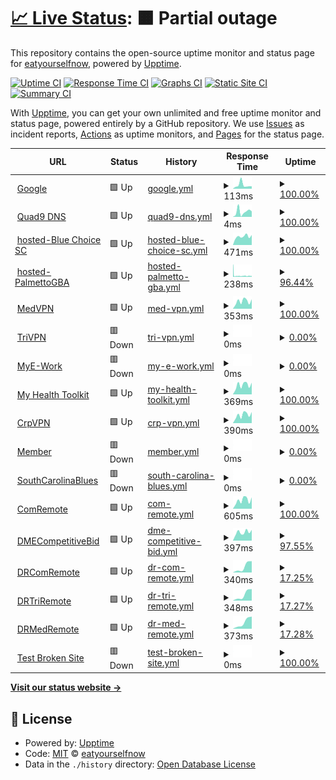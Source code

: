 # [📈 Live Status](https://demo.upptime.js.org): <!--live status--> **🟧 Partial outage**

This repository contains the open-source uptime monitor and status page for [eatyourselfnow](https://demo.upptime.js.org), powered by [Upptime](https://github.com/upptime/upptime).

[![Uptime CI](https://github.com/eatyourselfnow/BlueSiteStatus/workflows/Uptime%20CI/badge.svg)](https://github.com/eatyourselfnow/BlueSiteStatus/actions?query=workflow%3A%22Uptime+CI%22)
[![Response Time CI](https://github.com/eatyourselfnow/BlueSiteStatus/workflows/Response%20Time%20CI/badge.svg)](https://github.com/eatyourselfnow/BlueSiteStatus/actions?query=workflow%3A%22Response+Time+CI%22)
[![Graphs CI](https://github.com/eatyourselfnow/BlueSiteStatus/workflows/Graphs%20CI/badge.svg)](https://github.com/eatyourselfnow/BlueSiteStatus/actions?query=workflow%3A%22Graphs+CI%22)
[![Static Site CI](https://github.com/eatyourselfnow/BlueSiteStatus/workflows/Static%20Site%20CI/badge.svg)](https://github.com/eatyourselfnow/BlueSiteStatus/actions?query=workflow%3A%22Static+Site+CI%22)
[![Summary CI](https://github.com/eatyourselfnow/BlueSiteStatus/workflows/Summary%20CI/badge.svg)](https://github.com/eatyourselfnow/BlueSiteStatus/actions?query=workflow%3A%22Summary+CI%22)

With [Upptime](https://upptime.js.org), you can get your own unlimited and free uptime monitor and status page, powered entirely by a GitHub repository. We use [Issues](https://github.com/eatyourselfnow/BlueSiteStatus/issues) as incident reports, [Actions](https://github.com/eatyourselfnow/BlueSiteStatus/actions) as uptime monitors, and [Pages](https://demo.upptime.js.org) for the status page.

<!--start: status pages-->
<!-- This summary is generated by Upptime (https://github.com/upptime/upptime) -->
<!-- Do not edit this manually, your changes will be overwritten -->
<!-- prettier-ignore -->
| URL | Status | History | Response Time | Uptime |
| --- | ------ | ------- | ------------- | ------ |
| <img alt="" src="https://icons.duckduckgo.com/ip3/www.google.com.ico" height="13"> [Google](https://www.google.com) | 🟩 Up | [google.yml](https://github.com/BlueDude0/BlueSiteStatus/commits/HEAD/history/google.yml) | <details><summary><img alt="Response time graph" src="./graphs/google/response-time-week.png" height="20"> 113ms</summary><br><a href="https://BlueDude0.github.io/BlueSiteStatus/history/google"><img alt="Response time 110" src="https://img.shields.io/endpoint?url=https%3A%2F%2Fraw.githubusercontent.com%2FBlueDude0%2FBlueSiteStatus%2FHEAD%2Fapi%2Fgoogle%2Fresponse-time.json"></a><br><a href="https://BlueDude0.github.io/BlueSiteStatus/history/google"><img alt="24-hour response time 74" src="https://img.shields.io/endpoint?url=https%3A%2F%2Fraw.githubusercontent.com%2FBlueDude0%2FBlueSiteStatus%2FHEAD%2Fapi%2Fgoogle%2Fresponse-time-day.json"></a><br><a href="https://BlueDude0.github.io/BlueSiteStatus/history/google"><img alt="7-day response time 113" src="https://img.shields.io/endpoint?url=https%3A%2F%2Fraw.githubusercontent.com%2FBlueDude0%2FBlueSiteStatus%2FHEAD%2Fapi%2Fgoogle%2Fresponse-time-week.json"></a><br><a href="https://BlueDude0.github.io/BlueSiteStatus/history/google"><img alt="30-day response time 107" src="https://img.shields.io/endpoint?url=https%3A%2F%2Fraw.githubusercontent.com%2FBlueDude0%2FBlueSiteStatus%2FHEAD%2Fapi%2Fgoogle%2Fresponse-time-month.json"></a><br><a href="https://BlueDude0.github.io/BlueSiteStatus/history/google"><img alt="1-year response time 111" src="https://img.shields.io/endpoint?url=https%3A%2F%2Fraw.githubusercontent.com%2FBlueDude0%2FBlueSiteStatus%2FHEAD%2Fapi%2Fgoogle%2Fresponse-time-year.json"></a></details> | <details><summary><a href="https://BlueDude0.github.io/BlueSiteStatus/history/google">100.00%</a></summary><a href="https://BlueDude0.github.io/BlueSiteStatus/history/google"><img alt="All-time uptime 99.98%" src="https://img.shields.io/endpoint?url=https%3A%2F%2Fraw.githubusercontent.com%2FBlueDude0%2FBlueSiteStatus%2FHEAD%2Fapi%2Fgoogle%2Fuptime.json"></a><br><a href="https://BlueDude0.github.io/BlueSiteStatus/history/google"><img alt="24-hour uptime 100.00%" src="https://img.shields.io/endpoint?url=https%3A%2F%2Fraw.githubusercontent.com%2FBlueDude0%2FBlueSiteStatus%2FHEAD%2Fapi%2Fgoogle%2Fuptime-day.json"></a><br><a href="https://BlueDude0.github.io/BlueSiteStatus/history/google"><img alt="7-day uptime 100.00%" src="https://img.shields.io/endpoint?url=https%3A%2F%2Fraw.githubusercontent.com%2FBlueDude0%2FBlueSiteStatus%2FHEAD%2Fapi%2Fgoogle%2Fuptime-week.json"></a><br><a href="https://BlueDude0.github.io/BlueSiteStatus/history/google"><img alt="30-day uptime 100.00%" src="https://img.shields.io/endpoint?url=https%3A%2F%2Fraw.githubusercontent.com%2FBlueDude0%2FBlueSiteStatus%2FHEAD%2Fapi%2Fgoogle%2Fuptime-month.json"></a><br><a href="https://BlueDude0.github.io/BlueSiteStatus/history/google"><img alt="1-year uptime 100.00%" src="https://img.shields.io/endpoint?url=https%3A%2F%2Fraw.githubusercontent.com%2FBlueDude0%2FBlueSiteStatus%2FHEAD%2Fapi%2Fgoogle%2Fuptime-year.json"></a></details>
| <img alt="" src="https://icons.duckduckgo.com/ip3/null.ico" height="13"> [Quad9 DNS](9.9.9.9) | 🟩 Up | [quad9-dns.yml](https://github.com/BlueDude0/BlueSiteStatus/commits/HEAD/history/quad9-dns.yml) | <details><summary><img alt="Response time graph" src="./graphs/quad9-dns/response-time-week.png" height="20"> 4ms</summary><br><a href="https://BlueDude0.github.io/BlueSiteStatus/history/quad9-dns"><img alt="Response time 7" src="https://img.shields.io/endpoint?url=https%3A%2F%2Fraw.githubusercontent.com%2FBlueDude0%2FBlueSiteStatus%2FHEAD%2Fapi%2Fquad9-dns%2Fresponse-time.json"></a><br><a href="https://BlueDude0.github.io/BlueSiteStatus/history/quad9-dns"><img alt="24-hour response time 4" src="https://img.shields.io/endpoint?url=https%3A%2F%2Fraw.githubusercontent.com%2FBlueDude0%2FBlueSiteStatus%2FHEAD%2Fapi%2Fquad9-dns%2Fresponse-time-day.json"></a><br><a href="https://BlueDude0.github.io/BlueSiteStatus/history/quad9-dns"><img alt="7-day response time 4" src="https://img.shields.io/endpoint?url=https%3A%2F%2Fraw.githubusercontent.com%2FBlueDude0%2FBlueSiteStatus%2FHEAD%2Fapi%2Fquad9-dns%2Fresponse-time-week.json"></a><br><a href="https://BlueDude0.github.io/BlueSiteStatus/history/quad9-dns"><img alt="30-day response time 5" src="https://img.shields.io/endpoint?url=https%3A%2F%2Fraw.githubusercontent.com%2FBlueDude0%2FBlueSiteStatus%2FHEAD%2Fapi%2Fquad9-dns%2Fresponse-time-month.json"></a><br><a href="https://BlueDude0.github.io/BlueSiteStatus/history/quad9-dns"><img alt="1-year response time 7" src="https://img.shields.io/endpoint?url=https%3A%2F%2Fraw.githubusercontent.com%2FBlueDude0%2FBlueSiteStatus%2FHEAD%2Fapi%2Fquad9-dns%2Fresponse-time-year.json"></a></details> | <details><summary><a href="https://BlueDude0.github.io/BlueSiteStatus/history/quad9-dns">100.00%</a></summary><a href="https://BlueDude0.github.io/BlueSiteStatus/history/quad9-dns"><img alt="All-time uptime 99.71%" src="https://img.shields.io/endpoint?url=https%3A%2F%2Fraw.githubusercontent.com%2FBlueDude0%2FBlueSiteStatus%2FHEAD%2Fapi%2Fquad9-dns%2Fuptime.json"></a><br><a href="https://BlueDude0.github.io/BlueSiteStatus/history/quad9-dns"><img alt="24-hour uptime 100.00%" src="https://img.shields.io/endpoint?url=https%3A%2F%2Fraw.githubusercontent.com%2FBlueDude0%2FBlueSiteStatus%2FHEAD%2Fapi%2Fquad9-dns%2Fuptime-day.json"></a><br><a href="https://BlueDude0.github.io/BlueSiteStatus/history/quad9-dns"><img alt="7-day uptime 100.00%" src="https://img.shields.io/endpoint?url=https%3A%2F%2Fraw.githubusercontent.com%2FBlueDude0%2FBlueSiteStatus%2FHEAD%2Fapi%2Fquad9-dns%2Fuptime-week.json"></a><br><a href="https://BlueDude0.github.io/BlueSiteStatus/history/quad9-dns"><img alt="30-day uptime 93.43%" src="https://img.shields.io/endpoint?url=https%3A%2F%2Fraw.githubusercontent.com%2FBlueDude0%2FBlueSiteStatus%2FHEAD%2Fapi%2Fquad9-dns%2Fuptime-month.json"></a><br><a href="https://BlueDude0.github.io/BlueSiteStatus/history/quad9-dns"><img alt="1-year uptime 99.45%" src="https://img.shields.io/endpoint?url=https%3A%2F%2Fraw.githubusercontent.com%2FBlueDude0%2FBlueSiteStatus%2FHEAD%2Fapi%2Fquad9-dns%2Fuptime-year.json"></a></details>
| <img alt="" src="https://icons.duckduckgo.com/ip3/www.bluechoicesc.com.ico" height="13"> [hosted-Blue Choice SC](https://www.bluechoicesc.com) | 🟩 Up | [hosted-blue-choice-sc.yml](https://github.com/BlueDude0/BlueSiteStatus/commits/HEAD/history/hosted-blue-choice-sc.yml) | <details><summary><img alt="Response time graph" src="./graphs/hosted-blue-choice-sc/response-time-week.png" height="20"> 471ms</summary><br><a href="https://BlueDude0.github.io/BlueSiteStatus/history/hosted-blue-choice-sc"><img alt="Response time 504" src="https://img.shields.io/endpoint?url=https%3A%2F%2Fraw.githubusercontent.com%2FBlueDude0%2FBlueSiteStatus%2FHEAD%2Fapi%2Fhosted-blue-choice-sc%2Fresponse-time.json"></a><br><a href="https://BlueDude0.github.io/BlueSiteStatus/history/hosted-blue-choice-sc"><img alt="24-hour response time 552" src="https://img.shields.io/endpoint?url=https%3A%2F%2Fraw.githubusercontent.com%2FBlueDude0%2FBlueSiteStatus%2FHEAD%2Fapi%2Fhosted-blue-choice-sc%2Fresponse-time-day.json"></a><br><a href="https://BlueDude0.github.io/BlueSiteStatus/history/hosted-blue-choice-sc"><img alt="7-day response time 471" src="https://img.shields.io/endpoint?url=https%3A%2F%2Fraw.githubusercontent.com%2FBlueDude0%2FBlueSiteStatus%2FHEAD%2Fapi%2Fhosted-blue-choice-sc%2Fresponse-time-week.json"></a><br><a href="https://BlueDude0.github.io/BlueSiteStatus/history/hosted-blue-choice-sc"><img alt="30-day response time 445" src="https://img.shields.io/endpoint?url=https%3A%2F%2Fraw.githubusercontent.com%2FBlueDude0%2FBlueSiteStatus%2FHEAD%2Fapi%2Fhosted-blue-choice-sc%2Fresponse-time-month.json"></a><br><a href="https://BlueDude0.github.io/BlueSiteStatus/history/hosted-blue-choice-sc"><img alt="1-year response time 519" src="https://img.shields.io/endpoint?url=https%3A%2F%2Fraw.githubusercontent.com%2FBlueDude0%2FBlueSiteStatus%2FHEAD%2Fapi%2Fhosted-blue-choice-sc%2Fresponse-time-year.json"></a></details> | <details><summary><a href="https://BlueDude0.github.io/BlueSiteStatus/history/hosted-blue-choice-sc">100.00%</a></summary><a href="https://BlueDude0.github.io/BlueSiteStatus/history/hosted-blue-choice-sc"><img alt="All-time uptime 99.96%" src="https://img.shields.io/endpoint?url=https%3A%2F%2Fraw.githubusercontent.com%2FBlueDude0%2FBlueSiteStatus%2FHEAD%2Fapi%2Fhosted-blue-choice-sc%2Fuptime.json"></a><br><a href="https://BlueDude0.github.io/BlueSiteStatus/history/hosted-blue-choice-sc"><img alt="24-hour uptime 100.00%" src="https://img.shields.io/endpoint?url=https%3A%2F%2Fraw.githubusercontent.com%2FBlueDude0%2FBlueSiteStatus%2FHEAD%2Fapi%2Fhosted-blue-choice-sc%2Fuptime-day.json"></a><br><a href="https://BlueDude0.github.io/BlueSiteStatus/history/hosted-blue-choice-sc"><img alt="7-day uptime 100.00%" src="https://img.shields.io/endpoint?url=https%3A%2F%2Fraw.githubusercontent.com%2FBlueDude0%2FBlueSiteStatus%2FHEAD%2Fapi%2Fhosted-blue-choice-sc%2Fuptime-week.json"></a><br><a href="https://BlueDude0.github.io/BlueSiteStatus/history/hosted-blue-choice-sc"><img alt="30-day uptime 100.00%" src="https://img.shields.io/endpoint?url=https%3A%2F%2Fraw.githubusercontent.com%2FBlueDude0%2FBlueSiteStatus%2FHEAD%2Fapi%2Fhosted-blue-choice-sc%2Fuptime-month.json"></a><br><a href="https://BlueDude0.github.io/BlueSiteStatus/history/hosted-blue-choice-sc"><img alt="1-year uptime 100.00%" src="https://img.shields.io/endpoint?url=https%3A%2F%2Fraw.githubusercontent.com%2FBlueDude0%2FBlueSiteStatus%2FHEAD%2Fapi%2Fhosted-blue-choice-sc%2Fuptime-year.json"></a></details>
| <img alt="" src="https://icons.duckduckgo.com/ip3/palmettogba.com.ico" height="13"> [hosted-PalmettoGBA](https://palmettogba.com/) | 🟩 Up | [hosted-palmetto-gba.yml](https://github.com/BlueDude0/BlueSiteStatus/commits/HEAD/history/hosted-palmetto-gba.yml) | <details><summary><img alt="Response time graph" src="./graphs/hosted-palmetto-gba/response-time-week.png" height="20"> 238ms</summary><br><a href="https://BlueDude0.github.io/BlueSiteStatus/history/hosted-palmetto-gba"><img alt="Response time 231" src="https://img.shields.io/endpoint?url=https%3A%2F%2Fraw.githubusercontent.com%2FBlueDude0%2FBlueSiteStatus%2FHEAD%2Fapi%2Fhosted-palmetto-gba%2Fresponse-time.json"></a><br><a href="https://BlueDude0.github.io/BlueSiteStatus/history/hosted-palmetto-gba"><img alt="24-hour response time 196" src="https://img.shields.io/endpoint?url=https%3A%2F%2Fraw.githubusercontent.com%2FBlueDude0%2FBlueSiteStatus%2FHEAD%2Fapi%2Fhosted-palmetto-gba%2Fresponse-time-day.json"></a><br><a href="https://BlueDude0.github.io/BlueSiteStatus/history/hosted-palmetto-gba"><img alt="7-day response time 238" src="https://img.shields.io/endpoint?url=https%3A%2F%2Fraw.githubusercontent.com%2FBlueDude0%2FBlueSiteStatus%2FHEAD%2Fapi%2Fhosted-palmetto-gba%2Fresponse-time-week.json"></a><br><a href="https://BlueDude0.github.io/BlueSiteStatus/history/hosted-palmetto-gba"><img alt="30-day response time 253" src="https://img.shields.io/endpoint?url=https%3A%2F%2Fraw.githubusercontent.com%2FBlueDude0%2FBlueSiteStatus%2FHEAD%2Fapi%2Fhosted-palmetto-gba%2Fresponse-time-month.json"></a><br><a href="https://BlueDude0.github.io/BlueSiteStatus/history/hosted-palmetto-gba"><img alt="1-year response time 232" src="https://img.shields.io/endpoint?url=https%3A%2F%2Fraw.githubusercontent.com%2FBlueDude0%2FBlueSiteStatus%2FHEAD%2Fapi%2Fhosted-palmetto-gba%2Fresponse-time-year.json"></a></details> | <details><summary><a href="https://BlueDude0.github.io/BlueSiteStatus/history/hosted-palmetto-gba">96.44%</a></summary><a href="https://BlueDude0.github.io/BlueSiteStatus/history/hosted-palmetto-gba"><img alt="All-time uptime 99.78%" src="https://img.shields.io/endpoint?url=https%3A%2F%2Fraw.githubusercontent.com%2FBlueDude0%2FBlueSiteStatus%2FHEAD%2Fapi%2Fhosted-palmetto-gba%2Fuptime.json"></a><br><a href="https://BlueDude0.github.io/BlueSiteStatus/history/hosted-palmetto-gba"><img alt="24-hour uptime 93.75%" src="https://img.shields.io/endpoint?url=https%3A%2F%2Fraw.githubusercontent.com%2FBlueDude0%2FBlueSiteStatus%2FHEAD%2Fapi%2Fhosted-palmetto-gba%2Fuptime-day.json"></a><br><a href="https://BlueDude0.github.io/BlueSiteStatus/history/hosted-palmetto-gba"><img alt="7-day uptime 96.44%" src="https://img.shields.io/endpoint?url=https%3A%2F%2Fraw.githubusercontent.com%2FBlueDude0%2FBlueSiteStatus%2FHEAD%2Fapi%2Fhosted-palmetto-gba%2Fuptime-week.json"></a><br><a href="https://BlueDude0.github.io/BlueSiteStatus/history/hosted-palmetto-gba"><img alt="30-day uptime 97.23%" src="https://img.shields.io/endpoint?url=https%3A%2F%2Fraw.githubusercontent.com%2FBlueDude0%2FBlueSiteStatus%2FHEAD%2Fapi%2Fhosted-palmetto-gba%2Fuptime-month.json"></a><br><a href="https://BlueDude0.github.io/BlueSiteStatus/history/hosted-palmetto-gba"><img alt="1-year uptime 99.58%" src="https://img.shields.io/endpoint?url=https%3A%2F%2Fraw.githubusercontent.com%2FBlueDude0%2FBlueSiteStatus%2FHEAD%2Fapi%2Fhosted-palmetto-gba%2Fuptime-year.json"></a></details>
| <img alt="" src="https://icons.duckduckgo.com/ip3/cmsvirtualoffice.bcbssc.com.ico" height="13"> [MedVPN](https://cmsvirtualoffice.bcbssc.com/) | 🟩 Up | [med-vpn.yml](https://github.com/BlueDude0/BlueSiteStatus/commits/HEAD/history/med-vpn.yml) | <details><summary><img alt="Response time graph" src="./graphs/med-vpn/response-time-week.png" height="20"> 353ms</summary><br><a href="https://BlueDude0.github.io/BlueSiteStatus/history/med-vpn"><img alt="Response time 314" src="https://img.shields.io/endpoint?url=https%3A%2F%2Fraw.githubusercontent.com%2FBlueDude0%2FBlueSiteStatus%2FHEAD%2Fapi%2Fmed-vpn%2Fresponse-time.json"></a><br><a href="https://BlueDude0.github.io/BlueSiteStatus/history/med-vpn"><img alt="24-hour response time 446" src="https://img.shields.io/endpoint?url=https%3A%2F%2Fraw.githubusercontent.com%2FBlueDude0%2FBlueSiteStatus%2FHEAD%2Fapi%2Fmed-vpn%2Fresponse-time-day.json"></a><br><a href="https://BlueDude0.github.io/BlueSiteStatus/history/med-vpn"><img alt="7-day response time 353" src="https://img.shields.io/endpoint?url=https%3A%2F%2Fraw.githubusercontent.com%2FBlueDude0%2FBlueSiteStatus%2FHEAD%2Fapi%2Fmed-vpn%2Fresponse-time-week.json"></a><br><a href="https://BlueDude0.github.io/BlueSiteStatus/history/med-vpn"><img alt="30-day response time 321" src="https://img.shields.io/endpoint?url=https%3A%2F%2Fraw.githubusercontent.com%2FBlueDude0%2FBlueSiteStatus%2FHEAD%2Fapi%2Fmed-vpn%2Fresponse-time-month.json"></a><br><a href="https://BlueDude0.github.io/BlueSiteStatus/history/med-vpn"><img alt="1-year response time 331" src="https://img.shields.io/endpoint?url=https%3A%2F%2Fraw.githubusercontent.com%2FBlueDude0%2FBlueSiteStatus%2FHEAD%2Fapi%2Fmed-vpn%2Fresponse-time-year.json"></a></details> | <details><summary><a href="https://BlueDude0.github.io/BlueSiteStatus/history/med-vpn">100.00%</a></summary><a href="https://BlueDude0.github.io/BlueSiteStatus/history/med-vpn"><img alt="All-time uptime 99.84%" src="https://img.shields.io/endpoint?url=https%3A%2F%2Fraw.githubusercontent.com%2FBlueDude0%2FBlueSiteStatus%2FHEAD%2Fapi%2Fmed-vpn%2Fuptime.json"></a><br><a href="https://BlueDude0.github.io/BlueSiteStatus/history/med-vpn"><img alt="24-hour uptime 100.00%" src="https://img.shields.io/endpoint?url=https%3A%2F%2Fraw.githubusercontent.com%2FBlueDude0%2FBlueSiteStatus%2FHEAD%2Fapi%2Fmed-vpn%2Fuptime-day.json"></a><br><a href="https://BlueDude0.github.io/BlueSiteStatus/history/med-vpn"><img alt="7-day uptime 100.00%" src="https://img.shields.io/endpoint?url=https%3A%2F%2Fraw.githubusercontent.com%2FBlueDude0%2FBlueSiteStatus%2FHEAD%2Fapi%2Fmed-vpn%2Fuptime-week.json"></a><br><a href="https://BlueDude0.github.io/BlueSiteStatus/history/med-vpn"><img alt="30-day uptime 100.00%" src="https://img.shields.io/endpoint?url=https%3A%2F%2Fraw.githubusercontent.com%2FBlueDude0%2FBlueSiteStatus%2FHEAD%2Fapi%2Fmed-vpn%2Fuptime-month.json"></a><br><a href="https://BlueDude0.github.io/BlueSiteStatus/history/med-vpn"><img alt="1-year uptime 99.78%" src="https://img.shields.io/endpoint?url=https%3A%2F%2Fraw.githubusercontent.com%2FBlueDude0%2FBlueSiteStatus%2FHEAD%2Fapi%2Fmed-vpn%2Fuptime-year.json"></a></details>
| <img alt="" src="https://icons.duckduckgo.com/ip3/pgbavirtualoffice.bcbssc.com.ico" height="13"> [TriVPN](https://pgbavirtualoffice.bcbssc.com/) | 🟥 Down | [tri-vpn.yml](https://github.com/BlueDude0/BlueSiteStatus/commits/HEAD/history/tri-vpn.yml) | <details><summary><img alt="Response time graph" src="./graphs/tri-vpn/response-time-week.png" height="20"> 0ms</summary><br><a href="https://BlueDude0.github.io/BlueSiteStatus/history/tri-vpn"><img alt="Response time 0" src="https://img.shields.io/endpoint?url=https%3A%2F%2Fraw.githubusercontent.com%2FBlueDude0%2FBlueSiteStatus%2FHEAD%2Fapi%2Ftri-vpn%2Fresponse-time.json"></a><br><a href="https://BlueDude0.github.io/BlueSiteStatus/history/tri-vpn"><img alt="24-hour response time 0" src="https://img.shields.io/endpoint?url=https%3A%2F%2Fraw.githubusercontent.com%2FBlueDude0%2FBlueSiteStatus%2FHEAD%2Fapi%2Ftri-vpn%2Fresponse-time-day.json"></a><br><a href="https://BlueDude0.github.io/BlueSiteStatus/history/tri-vpn"><img alt="7-day response time 0" src="https://img.shields.io/endpoint?url=https%3A%2F%2Fraw.githubusercontent.com%2FBlueDude0%2FBlueSiteStatus%2FHEAD%2Fapi%2Ftri-vpn%2Fresponse-time-week.json"></a><br><a href="https://BlueDude0.github.io/BlueSiteStatus/history/tri-vpn"><img alt="30-day response time 0" src="https://img.shields.io/endpoint?url=https%3A%2F%2Fraw.githubusercontent.com%2FBlueDude0%2FBlueSiteStatus%2FHEAD%2Fapi%2Ftri-vpn%2Fresponse-time-month.json"></a><br><a href="https://BlueDude0.github.io/BlueSiteStatus/history/tri-vpn"><img alt="1-year response time 0" src="https://img.shields.io/endpoint?url=https%3A%2F%2Fraw.githubusercontent.com%2FBlueDude0%2FBlueSiteStatus%2FHEAD%2Fapi%2Ftri-vpn%2Fresponse-time-year.json"></a></details> | <details><summary><a href="https://BlueDude0.github.io/BlueSiteStatus/history/tri-vpn">0.00%</a></summary><a href="https://BlueDude0.github.io/BlueSiteStatus/history/tri-vpn"><img alt="All-time uptime 12.00%" src="https://img.shields.io/endpoint?url=https%3A%2F%2Fraw.githubusercontent.com%2FBlueDude0%2FBlueSiteStatus%2FHEAD%2Fapi%2Ftri-vpn%2Fuptime.json"></a><br><a href="https://BlueDude0.github.io/BlueSiteStatus/history/tri-vpn"><img alt="24-hour uptime 0.00%" src="https://img.shields.io/endpoint?url=https%3A%2F%2Fraw.githubusercontent.com%2FBlueDude0%2FBlueSiteStatus%2FHEAD%2Fapi%2Ftri-vpn%2Fuptime-day.json"></a><br><a href="https://BlueDude0.github.io/BlueSiteStatus/history/tri-vpn"><img alt="7-day uptime 0.00%" src="https://img.shields.io/endpoint?url=https%3A%2F%2Fraw.githubusercontent.com%2FBlueDude0%2FBlueSiteStatus%2FHEAD%2Fapi%2Ftri-vpn%2Fuptime-week.json"></a><br><a href="https://BlueDude0.github.io/BlueSiteStatus/history/tri-vpn"><img alt="30-day uptime 0.00%" src="https://img.shields.io/endpoint?url=https%3A%2F%2Fraw.githubusercontent.com%2FBlueDude0%2FBlueSiteStatus%2FHEAD%2Fapi%2Ftri-vpn%2Fuptime-month.json"></a><br><a href="https://BlueDude0.github.io/BlueSiteStatus/history/tri-vpn"><img alt="1-year uptime 0.00%" src="https://img.shields.io/endpoint?url=https%3A%2F%2Fraw.githubusercontent.com%2FBlueDude0%2FBlueSiteStatus%2FHEAD%2Fapi%2Ftri-vpn%2Fuptime-year.json"></a></details>
| <img alt="" src="https://icons.duckduckgo.com/ip3/www.mye-work.com.ico" height="13"> [MyE-Work](https://www.mye-work.com/) | 🟥 Down | [my-e-work.yml](https://github.com/BlueDude0/BlueSiteStatus/commits/HEAD/history/my-e-work.yml) | <details><summary><img alt="Response time graph" src="./graphs/my-e-work/response-time-week.png" height="20"> 0ms</summary><br><a href="https://BlueDude0.github.io/BlueSiteStatus/history/my-e-work"><img alt="Response time 418" src="https://img.shields.io/endpoint?url=https%3A%2F%2Fraw.githubusercontent.com%2FBlueDude0%2FBlueSiteStatus%2FHEAD%2Fapi%2Fmy-e-work%2Fresponse-time.json"></a><br><a href="https://BlueDude0.github.io/BlueSiteStatus/history/my-e-work"><img alt="24-hour response time 0" src="https://img.shields.io/endpoint?url=https%3A%2F%2Fraw.githubusercontent.com%2FBlueDude0%2FBlueSiteStatus%2FHEAD%2Fapi%2Fmy-e-work%2Fresponse-time-day.json"></a><br><a href="https://BlueDude0.github.io/BlueSiteStatus/history/my-e-work"><img alt="7-day response time 0" src="https://img.shields.io/endpoint?url=https%3A%2F%2Fraw.githubusercontent.com%2FBlueDude0%2FBlueSiteStatus%2FHEAD%2Fapi%2Fmy-e-work%2Fresponse-time-week.json"></a><br><a href="https://BlueDude0.github.io/BlueSiteStatus/history/my-e-work"><img alt="30-day response time 0" src="https://img.shields.io/endpoint?url=https%3A%2F%2Fraw.githubusercontent.com%2FBlueDude0%2FBlueSiteStatus%2FHEAD%2Fapi%2Fmy-e-work%2Fresponse-time-month.json"></a><br><a href="https://BlueDude0.github.io/BlueSiteStatus/history/my-e-work"><img alt="1-year response time 296" src="https://img.shields.io/endpoint?url=https%3A%2F%2Fraw.githubusercontent.com%2FBlueDude0%2FBlueSiteStatus%2FHEAD%2Fapi%2Fmy-e-work%2Fresponse-time-year.json"></a></details> | <details><summary><a href="https://BlueDude0.github.io/BlueSiteStatus/history/my-e-work">0.00%</a></summary><a href="https://BlueDude0.github.io/BlueSiteStatus/history/my-e-work"><img alt="All-time uptime 69.38%" src="https://img.shields.io/endpoint?url=https%3A%2F%2Fraw.githubusercontent.com%2FBlueDude0%2FBlueSiteStatus%2FHEAD%2Fapi%2Fmy-e-work%2Fuptime.json"></a><br><a href="https://BlueDude0.github.io/BlueSiteStatus/history/my-e-work"><img alt="24-hour uptime 0.00%" src="https://img.shields.io/endpoint?url=https%3A%2F%2Fraw.githubusercontent.com%2FBlueDude0%2FBlueSiteStatus%2FHEAD%2Fapi%2Fmy-e-work%2Fuptime-day.json"></a><br><a href="https://BlueDude0.github.io/BlueSiteStatus/history/my-e-work"><img alt="7-day uptime 0.00%" src="https://img.shields.io/endpoint?url=https%3A%2F%2Fraw.githubusercontent.com%2FBlueDude0%2FBlueSiteStatus%2FHEAD%2Fapi%2Fmy-e-work%2Fuptime-week.json"></a><br><a href="https://BlueDude0.github.io/BlueSiteStatus/history/my-e-work"><img alt="30-day uptime 0.00%" src="https://img.shields.io/endpoint?url=https%3A%2F%2Fraw.githubusercontent.com%2FBlueDude0%2FBlueSiteStatus%2FHEAD%2Fapi%2Fmy-e-work%2Fuptime-month.json"></a><br><a href="https://BlueDude0.github.io/BlueSiteStatus/history/my-e-work"><img alt="1-year uptime 42.49%" src="https://img.shields.io/endpoint?url=https%3A%2F%2Fraw.githubusercontent.com%2FBlueDude0%2FBlueSiteStatus%2FHEAD%2Fapi%2Fmy-e-work%2Fuptime-year.json"></a></details>
| <img alt="" src="https://icons.duckduckgo.com/ip3/www.myhealthtoolkit.com.ico" height="13"> [My Health Toolkit](https://www.myhealthtoolkit.com/) | 🟩 Up | [my-health-toolkit.yml](https://github.com/BlueDude0/BlueSiteStatus/commits/HEAD/history/my-health-toolkit.yml) | <details><summary><img alt="Response time graph" src="./graphs/my-health-toolkit/response-time-week.png" height="20"> 369ms</summary><br><a href="https://BlueDude0.github.io/BlueSiteStatus/history/my-health-toolkit"><img alt="Response time 328" src="https://img.shields.io/endpoint?url=https%3A%2F%2Fraw.githubusercontent.com%2FBlueDude0%2FBlueSiteStatus%2FHEAD%2Fapi%2Fmy-health-toolkit%2Fresponse-time.json"></a><br><a href="https://BlueDude0.github.io/BlueSiteStatus/history/my-health-toolkit"><img alt="24-hour response time 460" src="https://img.shields.io/endpoint?url=https%3A%2F%2Fraw.githubusercontent.com%2FBlueDude0%2FBlueSiteStatus%2FHEAD%2Fapi%2Fmy-health-toolkit%2Fresponse-time-day.json"></a><br><a href="https://BlueDude0.github.io/BlueSiteStatus/history/my-health-toolkit"><img alt="7-day response time 369" src="https://img.shields.io/endpoint?url=https%3A%2F%2Fraw.githubusercontent.com%2FBlueDude0%2FBlueSiteStatus%2FHEAD%2Fapi%2Fmy-health-toolkit%2Fresponse-time-week.json"></a><br><a href="https://BlueDude0.github.io/BlueSiteStatus/history/my-health-toolkit"><img alt="30-day response time 312" src="https://img.shields.io/endpoint?url=https%3A%2F%2Fraw.githubusercontent.com%2FBlueDude0%2FBlueSiteStatus%2FHEAD%2Fapi%2Fmy-health-toolkit%2Fresponse-time-month.json"></a><br><a href="https://BlueDude0.github.io/BlueSiteStatus/history/my-health-toolkit"><img alt="1-year response time 354" src="https://img.shields.io/endpoint?url=https%3A%2F%2Fraw.githubusercontent.com%2FBlueDude0%2FBlueSiteStatus%2FHEAD%2Fapi%2Fmy-health-toolkit%2Fresponse-time-year.json"></a></details> | <details><summary><a href="https://BlueDude0.github.io/BlueSiteStatus/history/my-health-toolkit">100.00%</a></summary><a href="https://BlueDude0.github.io/BlueSiteStatus/history/my-health-toolkit"><img alt="All-time uptime 99.81%" src="https://img.shields.io/endpoint?url=https%3A%2F%2Fraw.githubusercontent.com%2FBlueDude0%2FBlueSiteStatus%2FHEAD%2Fapi%2Fmy-health-toolkit%2Fuptime.json"></a><br><a href="https://BlueDude0.github.io/BlueSiteStatus/history/my-health-toolkit"><img alt="24-hour uptime 100.00%" src="https://img.shields.io/endpoint?url=https%3A%2F%2Fraw.githubusercontent.com%2FBlueDude0%2FBlueSiteStatus%2FHEAD%2Fapi%2Fmy-health-toolkit%2Fuptime-day.json"></a><br><a href="https://BlueDude0.github.io/BlueSiteStatus/history/my-health-toolkit"><img alt="7-day uptime 100.00%" src="https://img.shields.io/endpoint?url=https%3A%2F%2Fraw.githubusercontent.com%2FBlueDude0%2FBlueSiteStatus%2FHEAD%2Fapi%2Fmy-health-toolkit%2Fuptime-week.json"></a><br><a href="https://BlueDude0.github.io/BlueSiteStatus/history/my-health-toolkit"><img alt="30-day uptime 100.00%" src="https://img.shields.io/endpoint?url=https%3A%2F%2Fraw.githubusercontent.com%2FBlueDude0%2FBlueSiteStatus%2FHEAD%2Fapi%2Fmy-health-toolkit%2Fuptime-month.json"></a><br><a href="https://BlueDude0.github.io/BlueSiteStatus/history/my-health-toolkit"><img alt="1-year uptime 99.84%" src="https://img.shields.io/endpoint?url=https%3A%2F%2Fraw.githubusercontent.com%2FBlueDude0%2FBlueSiteStatus%2FHEAD%2Fapi%2Fmy-health-toolkit%2Fuptime-year.json"></a></details>
| <img alt="" src="https://icons.duckduckgo.com/ip3/vpn.bcbssc.com.ico" height="13"> [CrpVPN](https://vpn.bcbssc.com/) | 🟩 Up | [crp-vpn.yml](https://github.com/BlueDude0/BlueSiteStatus/commits/HEAD/history/crp-vpn.yml) | <details><summary><img alt="Response time graph" src="./graphs/crp-vpn/response-time-week.png" height="20"> 390ms</summary><br><a href="https://BlueDude0.github.io/BlueSiteStatus/history/crp-vpn"><img alt="Response time 322" src="https://img.shields.io/endpoint?url=https%3A%2F%2Fraw.githubusercontent.com%2FBlueDude0%2FBlueSiteStatus%2FHEAD%2Fapi%2Fcrp-vpn%2Fresponse-time.json"></a><br><a href="https://BlueDude0.github.io/BlueSiteStatus/history/crp-vpn"><img alt="24-hour response time 523" src="https://img.shields.io/endpoint?url=https%3A%2F%2Fraw.githubusercontent.com%2FBlueDude0%2FBlueSiteStatus%2FHEAD%2Fapi%2Fcrp-vpn%2Fresponse-time-day.json"></a><br><a href="https://BlueDude0.github.io/BlueSiteStatus/history/crp-vpn"><img alt="7-day response time 390" src="https://img.shields.io/endpoint?url=https%3A%2F%2Fraw.githubusercontent.com%2FBlueDude0%2FBlueSiteStatus%2FHEAD%2Fapi%2Fcrp-vpn%2Fresponse-time-week.json"></a><br><a href="https://BlueDude0.github.io/BlueSiteStatus/history/crp-vpn"><img alt="30-day response time 343" src="https://img.shields.io/endpoint?url=https%3A%2F%2Fraw.githubusercontent.com%2FBlueDude0%2FBlueSiteStatus%2FHEAD%2Fapi%2Fcrp-vpn%2Fresponse-time-month.json"></a><br><a href="https://BlueDude0.github.io/BlueSiteStatus/history/crp-vpn"><img alt="1-year response time 344" src="https://img.shields.io/endpoint?url=https%3A%2F%2Fraw.githubusercontent.com%2FBlueDude0%2FBlueSiteStatus%2FHEAD%2Fapi%2Fcrp-vpn%2Fresponse-time-year.json"></a></details> | <details><summary><a href="https://BlueDude0.github.io/BlueSiteStatus/history/crp-vpn">100.00%</a></summary><a href="https://BlueDude0.github.io/BlueSiteStatus/history/crp-vpn"><img alt="All-time uptime 99.97%" src="https://img.shields.io/endpoint?url=https%3A%2F%2Fraw.githubusercontent.com%2FBlueDude0%2FBlueSiteStatus%2FHEAD%2Fapi%2Fcrp-vpn%2Fuptime.json"></a><br><a href="https://BlueDude0.github.io/BlueSiteStatus/history/crp-vpn"><img alt="24-hour uptime 100.00%" src="https://img.shields.io/endpoint?url=https%3A%2F%2Fraw.githubusercontent.com%2FBlueDude0%2FBlueSiteStatus%2FHEAD%2Fapi%2Fcrp-vpn%2Fuptime-day.json"></a><br><a href="https://BlueDude0.github.io/BlueSiteStatus/history/crp-vpn"><img alt="7-day uptime 100.00%" src="https://img.shields.io/endpoint?url=https%3A%2F%2Fraw.githubusercontent.com%2FBlueDude0%2FBlueSiteStatus%2FHEAD%2Fapi%2Fcrp-vpn%2Fuptime-week.json"></a><br><a href="https://BlueDude0.github.io/BlueSiteStatus/history/crp-vpn"><img alt="30-day uptime 100.00%" src="https://img.shields.io/endpoint?url=https%3A%2F%2Fraw.githubusercontent.com%2FBlueDude0%2FBlueSiteStatus%2FHEAD%2Fapi%2Fcrp-vpn%2Fuptime-month.json"></a><br><a href="https://BlueDude0.github.io/BlueSiteStatus/history/crp-vpn"><img alt="1-year uptime 99.96%" src="https://img.shields.io/endpoint?url=https%3A%2F%2Fraw.githubusercontent.com%2FBlueDude0%2FBlueSiteStatus%2FHEAD%2Fapi%2Fcrp-vpn%2Fuptime-year.json"></a></details>
| <img alt="" src="https://icons.duckduckgo.com/ip3/null.ico" height="13"> [Member](member.bcbssc.com/) | 🟥 Down | [member.yml](https://github.com/BlueDude0/BlueSiteStatus/commits/HEAD/history/member.yml) | <details><summary><img alt="Response time graph" src="./graphs/member/response-time-week.png" height="20"> 0ms</summary><br><a href="https://BlueDude0.github.io/BlueSiteStatus/history/member"><img alt="Response time 1181" src="https://img.shields.io/endpoint?url=https%3A%2F%2Fraw.githubusercontent.com%2FBlueDude0%2FBlueSiteStatus%2FHEAD%2Fapi%2Fmember%2Fresponse-time.json"></a><br><a href="https://BlueDude0.github.io/BlueSiteStatus/history/member"><img alt="24-hour response time 0" src="https://img.shields.io/endpoint?url=https%3A%2F%2Fraw.githubusercontent.com%2FBlueDude0%2FBlueSiteStatus%2FHEAD%2Fapi%2Fmember%2Fresponse-time-day.json"></a><br><a href="https://BlueDude0.github.io/BlueSiteStatus/history/member"><img alt="7-day response time 0" src="https://img.shields.io/endpoint?url=https%3A%2F%2Fraw.githubusercontent.com%2FBlueDude0%2FBlueSiteStatus%2FHEAD%2Fapi%2Fmember%2Fresponse-time-week.json"></a><br><a href="https://BlueDude0.github.io/BlueSiteStatus/history/member"><img alt="30-day response time 0" src="https://img.shields.io/endpoint?url=https%3A%2F%2Fraw.githubusercontent.com%2FBlueDude0%2FBlueSiteStatus%2FHEAD%2Fapi%2Fmember%2Fresponse-time-month.json"></a><br><a href="https://BlueDude0.github.io/BlueSiteStatus/history/member"><img alt="1-year response time 1283" src="https://img.shields.io/endpoint?url=https%3A%2F%2Fraw.githubusercontent.com%2FBlueDude0%2FBlueSiteStatus%2FHEAD%2Fapi%2Fmember%2Fresponse-time-year.json"></a></details> | <details><summary><a href="https://BlueDude0.github.io/BlueSiteStatus/history/member">0.00%</a></summary><a href="https://BlueDude0.github.io/BlueSiteStatus/history/member"><img alt="All-time uptime 69.37%" src="https://img.shields.io/endpoint?url=https%3A%2F%2Fraw.githubusercontent.com%2FBlueDude0%2FBlueSiteStatus%2FHEAD%2Fapi%2Fmember%2Fuptime.json"></a><br><a href="https://BlueDude0.github.io/BlueSiteStatus/history/member"><img alt="24-hour uptime 0.00%" src="https://img.shields.io/endpoint?url=https%3A%2F%2Fraw.githubusercontent.com%2FBlueDude0%2FBlueSiteStatus%2FHEAD%2Fapi%2Fmember%2Fuptime-day.json"></a><br><a href="https://BlueDude0.github.io/BlueSiteStatus/history/member"><img alt="7-day uptime 0.00%" src="https://img.shields.io/endpoint?url=https%3A%2F%2Fraw.githubusercontent.com%2FBlueDude0%2FBlueSiteStatus%2FHEAD%2Fapi%2Fmember%2Fuptime-week.json"></a><br><a href="https://BlueDude0.github.io/BlueSiteStatus/history/member"><img alt="30-day uptime 0.00%" src="https://img.shields.io/endpoint?url=https%3A%2F%2Fraw.githubusercontent.com%2FBlueDude0%2FBlueSiteStatus%2FHEAD%2Fapi%2Fmember%2Fuptime-month.json"></a><br><a href="https://BlueDude0.github.io/BlueSiteStatus/history/member"><img alt="1-year uptime 42.62%" src="https://img.shields.io/endpoint?url=https%3A%2F%2Fraw.githubusercontent.com%2FBlueDude0%2FBlueSiteStatus%2FHEAD%2Fapi%2Fmember%2Fuptime-year.json"></a></details>
| <img alt="" src="https://icons.duckduckgo.com/ip3/www.southcarolinablues.com.ico" height="13"> [SouthCarolinaBlues](https://www.southcarolinablues.com/) | 🟥 Down | [south-carolina-blues.yml](https://github.com/BlueDude0/BlueSiteStatus/commits/HEAD/history/south-carolina-blues.yml) | <details><summary><img alt="Response time graph" src="./graphs/south-carolina-blues/response-time-week.png" height="20"> 0ms</summary><br><a href="https://BlueDude0.github.io/BlueSiteStatus/history/south-carolina-blues"><img alt="Response time 301" src="https://img.shields.io/endpoint?url=https%3A%2F%2Fraw.githubusercontent.com%2FBlueDude0%2FBlueSiteStatus%2FHEAD%2Fapi%2Fsouth-carolina-blues%2Fresponse-time.json"></a><br><a href="https://BlueDude0.github.io/BlueSiteStatus/history/south-carolina-blues"><img alt="24-hour response time 0" src="https://img.shields.io/endpoint?url=https%3A%2F%2Fraw.githubusercontent.com%2FBlueDude0%2FBlueSiteStatus%2FHEAD%2Fapi%2Fsouth-carolina-blues%2Fresponse-time-day.json"></a><br><a href="https://BlueDude0.github.io/BlueSiteStatus/history/south-carolina-blues"><img alt="7-day response time 0" src="https://img.shields.io/endpoint?url=https%3A%2F%2Fraw.githubusercontent.com%2FBlueDude0%2FBlueSiteStatus%2FHEAD%2Fapi%2Fsouth-carolina-blues%2Fresponse-time-week.json"></a><br><a href="https://BlueDude0.github.io/BlueSiteStatus/history/south-carolina-blues"><img alt="30-day response time 0" src="https://img.shields.io/endpoint?url=https%3A%2F%2Fraw.githubusercontent.com%2FBlueDude0%2FBlueSiteStatus%2FHEAD%2Fapi%2Fsouth-carolina-blues%2Fresponse-time-month.json"></a><br><a href="https://BlueDude0.github.io/BlueSiteStatus/history/south-carolina-blues"><img alt="1-year response time 319" src="https://img.shields.io/endpoint?url=https%3A%2F%2Fraw.githubusercontent.com%2FBlueDude0%2FBlueSiteStatus%2FHEAD%2Fapi%2Fsouth-carolina-blues%2Fresponse-time-year.json"></a></details> | <details><summary><a href="https://BlueDude0.github.io/BlueSiteStatus/history/south-carolina-blues">0.00%</a></summary><a href="https://BlueDude0.github.io/BlueSiteStatus/history/south-carolina-blues"><img alt="All-time uptime 69.56%" src="https://img.shields.io/endpoint?url=https%3A%2F%2Fraw.githubusercontent.com%2FBlueDude0%2FBlueSiteStatus%2FHEAD%2Fapi%2Fsouth-carolina-blues%2Fuptime.json"></a><br><a href="https://BlueDude0.github.io/BlueSiteStatus/history/south-carolina-blues"><img alt="24-hour uptime 0.00%" src="https://img.shields.io/endpoint?url=https%3A%2F%2Fraw.githubusercontent.com%2FBlueDude0%2FBlueSiteStatus%2FHEAD%2Fapi%2Fsouth-carolina-blues%2Fuptime-day.json"></a><br><a href="https://BlueDude0.github.io/BlueSiteStatus/history/south-carolina-blues"><img alt="7-day uptime 0.00%" src="https://img.shields.io/endpoint?url=https%3A%2F%2Fraw.githubusercontent.com%2FBlueDude0%2FBlueSiteStatus%2FHEAD%2Fapi%2Fsouth-carolina-blues%2Fuptime-week.json"></a><br><a href="https://BlueDude0.github.io/BlueSiteStatus/history/south-carolina-blues"><img alt="30-day uptime 0.00%" src="https://img.shields.io/endpoint?url=https%3A%2F%2Fraw.githubusercontent.com%2FBlueDude0%2FBlueSiteStatus%2FHEAD%2Fapi%2Fsouth-carolina-blues%2Fuptime-month.json"></a><br><a href="https://BlueDude0.github.io/BlueSiteStatus/history/south-carolina-blues"><img alt="1-year uptime 42.54%" src="https://img.shields.io/endpoint?url=https%3A%2F%2Fraw.githubusercontent.com%2FBlueDude0%2FBlueSiteStatus%2FHEAD%2Fapi%2Fsouth-carolina-blues%2Fuptime-year.json"></a></details>
| <img alt="" src="https://icons.duckduckgo.com/ip3/comremote.bcbssc.com.ico" height="13"> [ComRemote](https://comremote.bcbssc.com/vpn/index.html) | 🟩 Up | [com-remote.yml](https://github.com/BlueDude0/BlueSiteStatus/commits/HEAD/history/com-remote.yml) | <details><summary><img alt="Response time graph" src="./graphs/com-remote/response-time-week.png" height="20"> 605ms</summary><br><a href="https://BlueDude0.github.io/BlueSiteStatus/history/com-remote"><img alt="Response time 385" src="https://img.shields.io/endpoint?url=https%3A%2F%2Fraw.githubusercontent.com%2FBlueDude0%2FBlueSiteStatus%2FHEAD%2Fapi%2Fcom-remote%2Fresponse-time.json"></a><br><a href="https://BlueDude0.github.io/BlueSiteStatus/history/com-remote"><img alt="24-hour response time 805" src="https://img.shields.io/endpoint?url=https%3A%2F%2Fraw.githubusercontent.com%2FBlueDude0%2FBlueSiteStatus%2FHEAD%2Fapi%2Fcom-remote%2Fresponse-time-day.json"></a><br><a href="https://BlueDude0.github.io/BlueSiteStatus/history/com-remote"><img alt="7-day response time 605" src="https://img.shields.io/endpoint?url=https%3A%2F%2Fraw.githubusercontent.com%2FBlueDude0%2FBlueSiteStatus%2FHEAD%2Fapi%2Fcom-remote%2Fresponse-time-week.json"></a><br><a href="https://BlueDude0.github.io/BlueSiteStatus/history/com-remote"><img alt="30-day response time 508" src="https://img.shields.io/endpoint?url=https%3A%2F%2Fraw.githubusercontent.com%2FBlueDude0%2FBlueSiteStatus%2FHEAD%2Fapi%2Fcom-remote%2Fresponse-time-month.json"></a><br><a href="https://BlueDude0.github.io/BlueSiteStatus/history/com-remote"><img alt="1-year response time 462" src="https://img.shields.io/endpoint?url=https%3A%2F%2Fraw.githubusercontent.com%2FBlueDude0%2FBlueSiteStatus%2FHEAD%2Fapi%2Fcom-remote%2Fresponse-time-year.json"></a></details> | <details><summary><a href="https://BlueDude0.github.io/BlueSiteStatus/history/com-remote">100.00%</a></summary><a href="https://BlueDude0.github.io/BlueSiteStatus/history/com-remote"><img alt="All-time uptime 99.76%" src="https://img.shields.io/endpoint?url=https%3A%2F%2Fraw.githubusercontent.com%2FBlueDude0%2FBlueSiteStatus%2FHEAD%2Fapi%2Fcom-remote%2Fuptime.json"></a><br><a href="https://BlueDude0.github.io/BlueSiteStatus/history/com-remote"><img alt="24-hour uptime 100.00%" src="https://img.shields.io/endpoint?url=https%3A%2F%2Fraw.githubusercontent.com%2FBlueDude0%2FBlueSiteStatus%2FHEAD%2Fapi%2Fcom-remote%2Fuptime-day.json"></a><br><a href="https://BlueDude0.github.io/BlueSiteStatus/history/com-remote"><img alt="7-day uptime 100.00%" src="https://img.shields.io/endpoint?url=https%3A%2F%2Fraw.githubusercontent.com%2FBlueDude0%2FBlueSiteStatus%2FHEAD%2Fapi%2Fcom-remote%2Fuptime-week.json"></a><br><a href="https://BlueDude0.github.io/BlueSiteStatus/history/com-remote"><img alt="30-day uptime 100.00%" src="https://img.shields.io/endpoint?url=https%3A%2F%2Fraw.githubusercontent.com%2FBlueDude0%2FBlueSiteStatus%2FHEAD%2Fapi%2Fcom-remote%2Fuptime-month.json"></a><br><a href="https://BlueDude0.github.io/BlueSiteStatus/history/com-remote"><img alt="1-year uptime 99.93%" src="https://img.shields.io/endpoint?url=https%3A%2F%2Fraw.githubusercontent.com%2FBlueDude0%2FBlueSiteStatus%2FHEAD%2Fapi%2Fcom-remote%2Fuptime-year.json"></a></details>
| <img alt="" src="https://icons.duckduckgo.com/ip3/dmecompetitivebid.com.ico" height="13"> [DMECompetitiveBid](https://dmecompetitivebid.com/) | 🟩 Up | [dme-competitive-bid.yml](https://github.com/BlueDude0/BlueSiteStatus/commits/HEAD/history/dme-competitive-bid.yml) | <details><summary><img alt="Response time graph" src="./graphs/dme-competitive-bid/response-time-week.png" height="20"> 397ms</summary><br><a href="https://BlueDude0.github.io/BlueSiteStatus/history/dme-competitive-bid"><img alt="Response time 422" src="https://img.shields.io/endpoint?url=https%3A%2F%2Fraw.githubusercontent.com%2FBlueDude0%2FBlueSiteStatus%2FHEAD%2Fapi%2Fdme-competitive-bid%2Fresponse-time.json"></a><br><a href="https://BlueDude0.github.io/BlueSiteStatus/history/dme-competitive-bid"><img alt="24-hour response time 507" src="https://img.shields.io/endpoint?url=https%3A%2F%2Fraw.githubusercontent.com%2FBlueDude0%2FBlueSiteStatus%2FHEAD%2Fapi%2Fdme-competitive-bid%2Fresponse-time-day.json"></a><br><a href="https://BlueDude0.github.io/BlueSiteStatus/history/dme-competitive-bid"><img alt="7-day response time 397" src="https://img.shields.io/endpoint?url=https%3A%2F%2Fraw.githubusercontent.com%2FBlueDude0%2FBlueSiteStatus%2FHEAD%2Fapi%2Fdme-competitive-bid%2Fresponse-time-week.json"></a><br><a href="https://BlueDude0.github.io/BlueSiteStatus/history/dme-competitive-bid"><img alt="30-day response time 460" src="https://img.shields.io/endpoint?url=https%3A%2F%2Fraw.githubusercontent.com%2FBlueDude0%2FBlueSiteStatus%2FHEAD%2Fapi%2Fdme-competitive-bid%2Fresponse-time-month.json"></a><br><a href="https://BlueDude0.github.io/BlueSiteStatus/history/dme-competitive-bid"><img alt="1-year response time 451" src="https://img.shields.io/endpoint?url=https%3A%2F%2Fraw.githubusercontent.com%2FBlueDude0%2FBlueSiteStatus%2FHEAD%2Fapi%2Fdme-competitive-bid%2Fresponse-time-year.json"></a></details> | <details><summary><a href="https://BlueDude0.github.io/BlueSiteStatus/history/dme-competitive-bid">97.55%</a></summary><a href="https://BlueDude0.github.io/BlueSiteStatus/history/dme-competitive-bid"><img alt="All-time uptime 97.54%" src="https://img.shields.io/endpoint?url=https%3A%2F%2Fraw.githubusercontent.com%2FBlueDude0%2FBlueSiteStatus%2FHEAD%2Fapi%2Fdme-competitive-bid%2Fuptime.json"></a><br><a href="https://BlueDude0.github.io/BlueSiteStatus/history/dme-competitive-bid"><img alt="24-hour uptime 100.00%" src="https://img.shields.io/endpoint?url=https%3A%2F%2Fraw.githubusercontent.com%2FBlueDude0%2FBlueSiteStatus%2FHEAD%2Fapi%2Fdme-competitive-bid%2Fuptime-day.json"></a><br><a href="https://BlueDude0.github.io/BlueSiteStatus/history/dme-competitive-bid"><img alt="7-day uptime 97.55%" src="https://img.shields.io/endpoint?url=https%3A%2F%2Fraw.githubusercontent.com%2FBlueDude0%2FBlueSiteStatus%2FHEAD%2Fapi%2Fdme-competitive-bid%2Fuptime-week.json"></a><br><a href="https://BlueDude0.github.io/BlueSiteStatus/history/dme-competitive-bid"><img alt="30-day uptime 97.69%" src="https://img.shields.io/endpoint?url=https%3A%2F%2Fraw.githubusercontent.com%2FBlueDude0%2FBlueSiteStatus%2FHEAD%2Fapi%2Fdme-competitive-bid%2Fuptime-month.json"></a><br><a href="https://BlueDude0.github.io/BlueSiteStatus/history/dme-competitive-bid"><img alt="1-year uptime 97.19%" src="https://img.shields.io/endpoint?url=https%3A%2F%2Fraw.githubusercontent.com%2FBlueDude0%2FBlueSiteStatus%2FHEAD%2Fapi%2Fdme-competitive-bid%2Fuptime-year.json"></a></details>
| <img alt="" src="https://icons.duckduckgo.com/ip3/drcomremote.bcbssc.com.ico" height="13"> [DRComRemote](https://drcomremote.bcbssc.com/) | 🟩 Up | [dr-com-remote.yml](https://github.com/BlueDude0/BlueSiteStatus/commits/HEAD/history/dr-com-remote.yml) | <details><summary><img alt="Response time graph" src="./graphs/dr-com-remote/response-time-week.png" height="20"> 340ms</summary><br><a href="https://BlueDude0.github.io/BlueSiteStatus/history/dr-com-remote"><img alt="Response time 309" src="https://img.shields.io/endpoint?url=https%3A%2F%2Fraw.githubusercontent.com%2FBlueDude0%2FBlueSiteStatus%2FHEAD%2Fapi%2Fdr-com-remote%2Fresponse-time.json"></a><br><a href="https://BlueDude0.github.io/BlueSiteStatus/history/dr-com-remote"><img alt="24-hour response time 514" src="https://img.shields.io/endpoint?url=https%3A%2F%2Fraw.githubusercontent.com%2FBlueDude0%2FBlueSiteStatus%2FHEAD%2Fapi%2Fdr-com-remote%2Fresponse-time-day.json"></a><br><a href="https://BlueDude0.github.io/BlueSiteStatus/history/dr-com-remote"><img alt="7-day response time 340" src="https://img.shields.io/endpoint?url=https%3A%2F%2Fraw.githubusercontent.com%2FBlueDude0%2FBlueSiteStatus%2FHEAD%2Fapi%2Fdr-com-remote%2Fresponse-time-week.json"></a><br><a href="https://BlueDude0.github.io/BlueSiteStatus/history/dr-com-remote"><img alt="30-day response time 384" src="https://img.shields.io/endpoint?url=https%3A%2F%2Fraw.githubusercontent.com%2FBlueDude0%2FBlueSiteStatus%2FHEAD%2Fapi%2Fdr-com-remote%2Fresponse-time-month.json"></a><br><a href="https://BlueDude0.github.io/BlueSiteStatus/history/dr-com-remote"><img alt="1-year response time 294" src="https://img.shields.io/endpoint?url=https%3A%2F%2Fraw.githubusercontent.com%2FBlueDude0%2FBlueSiteStatus%2FHEAD%2Fapi%2Fdr-com-remote%2Fresponse-time-year.json"></a></details> | <details><summary><a href="https://BlueDude0.github.io/BlueSiteStatus/history/dr-com-remote">17.25%</a></summary><a href="https://BlueDude0.github.io/BlueSiteStatus/history/dr-com-remote"><img alt="All-time uptime 13.14%" src="https://img.shields.io/endpoint?url=https%3A%2F%2Fraw.githubusercontent.com%2FBlueDude0%2FBlueSiteStatus%2FHEAD%2Fapi%2Fdr-com-remote%2Fuptime.json"></a><br><a href="https://BlueDude0.github.io/BlueSiteStatus/history/dr-com-remote"><img alt="24-hour uptime 37.46%" src="https://img.shields.io/endpoint?url=https%3A%2F%2Fraw.githubusercontent.com%2FBlueDude0%2FBlueSiteStatus%2FHEAD%2Fapi%2Fdr-com-remote%2Fuptime-day.json"></a><br><a href="https://BlueDude0.github.io/BlueSiteStatus/history/dr-com-remote"><img alt="7-day uptime 17.25%" src="https://img.shields.io/endpoint?url=https%3A%2F%2Fraw.githubusercontent.com%2FBlueDude0%2FBlueSiteStatus%2FHEAD%2Fapi%2Fdr-com-remote%2Fuptime-week.json"></a><br><a href="https://BlueDude0.github.io/BlueSiteStatus/history/dr-com-remote"><img alt="30-day uptime 5.62%" src="https://img.shields.io/endpoint?url=https%3A%2F%2Fraw.githubusercontent.com%2FBlueDude0%2FBlueSiteStatus%2FHEAD%2Fapi%2Fdr-com-remote%2Fuptime-month.json"></a><br><a href="https://BlueDude0.github.io/BlueSiteStatus/history/dr-com-remote"><img alt="1-year uptime 22.40%" src="https://img.shields.io/endpoint?url=https%3A%2F%2Fraw.githubusercontent.com%2FBlueDude0%2FBlueSiteStatus%2FHEAD%2Fapi%2Fdr-com-remote%2Fuptime-year.json"></a></details>
| <img alt="" src="https://icons.duckduckgo.com/ip3/drtriremote.bcbssc.com.ico" height="13"> [DRTriRemote](https://drtriremote.bcbssc.com/) | 🟩 Up | [dr-tri-remote.yml](https://github.com/BlueDude0/BlueSiteStatus/commits/HEAD/history/dr-tri-remote.yml) | <details><summary><img alt="Response time graph" src="./graphs/dr-tri-remote/response-time-week.png" height="20"> 348ms</summary><br><a href="https://BlueDude0.github.io/BlueSiteStatus/history/dr-tri-remote"><img alt="Response time 287" src="https://img.shields.io/endpoint?url=https%3A%2F%2Fraw.githubusercontent.com%2FBlueDude0%2FBlueSiteStatus%2FHEAD%2Fapi%2Fdr-tri-remote%2Fresponse-time.json"></a><br><a href="https://BlueDude0.github.io/BlueSiteStatus/history/dr-tri-remote"><img alt="24-hour response time 517" src="https://img.shields.io/endpoint?url=https%3A%2F%2Fraw.githubusercontent.com%2FBlueDude0%2FBlueSiteStatus%2FHEAD%2Fapi%2Fdr-tri-remote%2Fresponse-time-day.json"></a><br><a href="https://BlueDude0.github.io/BlueSiteStatus/history/dr-tri-remote"><img alt="7-day response time 348" src="https://img.shields.io/endpoint?url=https%3A%2F%2Fraw.githubusercontent.com%2FBlueDude0%2FBlueSiteStatus%2FHEAD%2Fapi%2Fdr-tri-remote%2Fresponse-time-week.json"></a><br><a href="https://BlueDude0.github.io/BlueSiteStatus/history/dr-tri-remote"><img alt="30-day response time 387" src="https://img.shields.io/endpoint?url=https%3A%2F%2Fraw.githubusercontent.com%2FBlueDude0%2FBlueSiteStatus%2FHEAD%2Fapi%2Fdr-tri-remote%2Fresponse-time-month.json"></a><br><a href="https://BlueDude0.github.io/BlueSiteStatus/history/dr-tri-remote"><img alt="1-year response time 287" src="https://img.shields.io/endpoint?url=https%3A%2F%2Fraw.githubusercontent.com%2FBlueDude0%2FBlueSiteStatus%2FHEAD%2Fapi%2Fdr-tri-remote%2Fresponse-time-year.json"></a></details> | <details><summary><a href="https://BlueDude0.github.io/BlueSiteStatus/history/dr-tri-remote">17.27%</a></summary><a href="https://BlueDude0.github.io/BlueSiteStatus/history/dr-tri-remote"><img alt="All-time uptime 18.79%" src="https://img.shields.io/endpoint?url=https%3A%2F%2Fraw.githubusercontent.com%2FBlueDude0%2FBlueSiteStatus%2FHEAD%2Fapi%2Fdr-tri-remote%2Fuptime.json"></a><br><a href="https://BlueDude0.github.io/BlueSiteStatus/history/dr-tri-remote"><img alt="24-hour uptime 37.49%" src="https://img.shields.io/endpoint?url=https%3A%2F%2Fraw.githubusercontent.com%2FBlueDude0%2FBlueSiteStatus%2FHEAD%2Fapi%2Fdr-tri-remote%2Fuptime-day.json"></a><br><a href="https://BlueDude0.github.io/BlueSiteStatus/history/dr-tri-remote"><img alt="7-day uptime 17.27%" src="https://img.shields.io/endpoint?url=https%3A%2F%2Fraw.githubusercontent.com%2FBlueDude0%2FBlueSiteStatus%2FHEAD%2Fapi%2Fdr-tri-remote%2Fuptime-week.json"></a><br><a href="https://BlueDude0.github.io/BlueSiteStatus/history/dr-tri-remote"><img alt="30-day uptime 5.62%" src="https://img.shields.io/endpoint?url=https%3A%2F%2Fraw.githubusercontent.com%2FBlueDude0%2FBlueSiteStatus%2FHEAD%2Fapi%2Fdr-tri-remote%2Fuptime-month.json"></a><br><a href="https://BlueDude0.github.io/BlueSiteStatus/history/dr-tri-remote"><img alt="1-year uptime 18.79%" src="https://img.shields.io/endpoint?url=https%3A%2F%2Fraw.githubusercontent.com%2FBlueDude0%2FBlueSiteStatus%2FHEAD%2Fapi%2Fdr-tri-remote%2Fuptime-year.json"></a></details>
| <img alt="" src="https://icons.duckduckgo.com/ip3/drmedremote.bcbssc.com.ico" height="13"> [DRMedRemote](https://drmedremote.bcbssc.com/) | 🟩 Up | [dr-med-remote.yml](https://github.com/BlueDude0/BlueSiteStatus/commits/HEAD/history/dr-med-remote.yml) | <details><summary><img alt="Response time graph" src="./graphs/dr-med-remote/response-time-week.png" height="20"> 373ms</summary><br><a href="https://BlueDude0.github.io/BlueSiteStatus/history/dr-med-remote"><img alt="Response time 393" src="https://img.shields.io/endpoint?url=https%3A%2F%2Fraw.githubusercontent.com%2FBlueDude0%2FBlueSiteStatus%2FHEAD%2Fapi%2Fdr-med-remote%2Fresponse-time.json"></a><br><a href="https://BlueDude0.github.io/BlueSiteStatus/history/dr-med-remote"><img alt="24-hour response time 544" src="https://img.shields.io/endpoint?url=https%3A%2F%2Fraw.githubusercontent.com%2FBlueDude0%2FBlueSiteStatus%2FHEAD%2Fapi%2Fdr-med-remote%2Fresponse-time-day.json"></a><br><a href="https://BlueDude0.github.io/BlueSiteStatus/history/dr-med-remote"><img alt="7-day response time 373" src="https://img.shields.io/endpoint?url=https%3A%2F%2Fraw.githubusercontent.com%2FBlueDude0%2FBlueSiteStatus%2FHEAD%2Fapi%2Fdr-med-remote%2Fresponse-time-week.json"></a><br><a href="https://BlueDude0.github.io/BlueSiteStatus/history/dr-med-remote"><img alt="30-day response time 404" src="https://img.shields.io/endpoint?url=https%3A%2F%2Fraw.githubusercontent.com%2FBlueDude0%2FBlueSiteStatus%2FHEAD%2Fapi%2Fdr-med-remote%2Fresponse-time-month.json"></a><br><a href="https://BlueDude0.github.io/BlueSiteStatus/history/dr-med-remote"><img alt="1-year response time 393" src="https://img.shields.io/endpoint?url=https%3A%2F%2Fraw.githubusercontent.com%2FBlueDude0%2FBlueSiteStatus%2FHEAD%2Fapi%2Fdr-med-remote%2Fresponse-time-year.json"></a></details> | <details><summary><a href="https://BlueDude0.github.io/BlueSiteStatus/history/dr-med-remote">17.28%</a></summary><a href="https://BlueDude0.github.io/BlueSiteStatus/history/dr-med-remote"><img alt="All-time uptime 73.40%" src="https://img.shields.io/endpoint?url=https%3A%2F%2Fraw.githubusercontent.com%2FBlueDude0%2FBlueSiteStatus%2FHEAD%2Fapi%2Fdr-med-remote%2Fuptime.json"></a><br><a href="https://BlueDude0.github.io/BlueSiteStatus/history/dr-med-remote"><img alt="24-hour uptime 37.52%" src="https://img.shields.io/endpoint?url=https%3A%2F%2Fraw.githubusercontent.com%2FBlueDude0%2FBlueSiteStatus%2FHEAD%2Fapi%2Fdr-med-remote%2Fuptime-day.json"></a><br><a href="https://BlueDude0.github.io/BlueSiteStatus/history/dr-med-remote"><img alt="7-day uptime 17.28%" src="https://img.shields.io/endpoint?url=https%3A%2F%2Fraw.githubusercontent.com%2FBlueDude0%2FBlueSiteStatus%2FHEAD%2Fapi%2Fdr-med-remote%2Fuptime-week.json"></a><br><a href="https://BlueDude0.github.io/BlueSiteStatus/history/dr-med-remote"><img alt="30-day uptime 5.63%" src="https://img.shields.io/endpoint?url=https%3A%2F%2Fraw.githubusercontent.com%2FBlueDude0%2FBlueSiteStatus%2FHEAD%2Fapi%2Fdr-med-remote%2Fuptime-month.json"></a><br><a href="https://BlueDude0.github.io/BlueSiteStatus/history/dr-med-remote"><img alt="1-year uptime 73.40%" src="https://img.shields.io/endpoint?url=https%3A%2F%2Fraw.githubusercontent.com%2FBlueDude0%2FBlueSiteStatus%2FHEAD%2Fapi%2Fdr-med-remote%2Fuptime-year.json"></a></details>
| <img alt="" src="https://icons.duckduckgo.com/ip3/thissitedoesnotexist999.koj.co.ico" height="13"> [Test Broken Site](https://thissitedoesnotexist999.koj.co) | 🟥 Down | [test-broken-site.yml](https://github.com/BlueDude0/BlueSiteStatus/commits/HEAD/history/test-broken-site.yml) | <details><summary><img alt="Response time graph" src="./graphs/test-broken-site/response-time-week.png" height="20"> 0ms</summary><br><a href="https://BlueDude0.github.io/BlueSiteStatus/history/test-broken-site"><img alt="Response time 0" src="https://img.shields.io/endpoint?url=https%3A%2F%2Fraw.githubusercontent.com%2FBlueDude0%2FBlueSiteStatus%2FHEAD%2Fapi%2Ftest-broken-site%2Fresponse-time.json"></a><br><a href="https://BlueDude0.github.io/BlueSiteStatus/history/test-broken-site"><img alt="24-hour response time 0" src="https://img.shields.io/endpoint?url=https%3A%2F%2Fraw.githubusercontent.com%2FBlueDude0%2FBlueSiteStatus%2FHEAD%2Fapi%2Ftest-broken-site%2Fresponse-time-day.json"></a><br><a href="https://BlueDude0.github.io/BlueSiteStatus/history/test-broken-site"><img alt="7-day response time 0" src="https://img.shields.io/endpoint?url=https%3A%2F%2Fraw.githubusercontent.com%2FBlueDude0%2FBlueSiteStatus%2FHEAD%2Fapi%2Ftest-broken-site%2Fresponse-time-week.json"></a><br><a href="https://BlueDude0.github.io/BlueSiteStatus/history/test-broken-site"><img alt="30-day response time 0" src="https://img.shields.io/endpoint?url=https%3A%2F%2Fraw.githubusercontent.com%2FBlueDude0%2FBlueSiteStatus%2FHEAD%2Fapi%2Ftest-broken-site%2Fresponse-time-month.json"></a><br><a href="https://BlueDude0.github.io/BlueSiteStatus/history/test-broken-site"><img alt="1-year response time 0" src="https://img.shields.io/endpoint?url=https%3A%2F%2Fraw.githubusercontent.com%2FBlueDude0%2FBlueSiteStatus%2FHEAD%2Fapi%2Ftest-broken-site%2Fresponse-time-year.json"></a></details> | <details><summary><a href="https://BlueDude0.github.io/BlueSiteStatus/history/test-broken-site">100.00%</a></summary><a href="https://BlueDude0.github.io/BlueSiteStatus/history/test-broken-site"><img alt="All-time uptime 100.00%" src="https://img.shields.io/endpoint?url=https%3A%2F%2Fraw.githubusercontent.com%2FBlueDude0%2FBlueSiteStatus%2FHEAD%2Fapi%2Ftest-broken-site%2Fuptime.json"></a><br><a href="https://BlueDude0.github.io/BlueSiteStatus/history/test-broken-site"><img alt="24-hour uptime 100.00%" src="https://img.shields.io/endpoint?url=https%3A%2F%2Fraw.githubusercontent.com%2FBlueDude0%2FBlueSiteStatus%2FHEAD%2Fapi%2Ftest-broken-site%2Fuptime-day.json"></a><br><a href="https://BlueDude0.github.io/BlueSiteStatus/history/test-broken-site"><img alt="7-day uptime 100.00%" src="https://img.shields.io/endpoint?url=https%3A%2F%2Fraw.githubusercontent.com%2FBlueDude0%2FBlueSiteStatus%2FHEAD%2Fapi%2Ftest-broken-site%2Fuptime-week.json"></a><br><a href="https://BlueDude0.github.io/BlueSiteStatus/history/test-broken-site"><img alt="30-day uptime 100.00%" src="https://img.shields.io/endpoint?url=https%3A%2F%2Fraw.githubusercontent.com%2FBlueDude0%2FBlueSiteStatus%2FHEAD%2Fapi%2Ftest-broken-site%2Fuptime-month.json"></a><br><a href="https://BlueDude0.github.io/BlueSiteStatus/history/test-broken-site"><img alt="1-year uptime 100.00%" src="https://img.shields.io/endpoint?url=https%3A%2F%2Fraw.githubusercontent.com%2FBlueDude0%2FBlueSiteStatus%2FHEAD%2Fapi%2Ftest-broken-site%2Fuptime-year.json"></a></details>

<!--end: status pages-->

[**Visit our status website →**](https://demo.upptime.js.org)

## 📄 License

- Powered by: [Upptime](https://github.com/upptime/upptime)
- Code: [MIT](./LICENSE) © [eatyourselfnow](https://demo.upptime.js.org)
- Data in the `./history` directory: [Open Database License](https://opendatacommons.org/licenses/odbl/1-0/)
